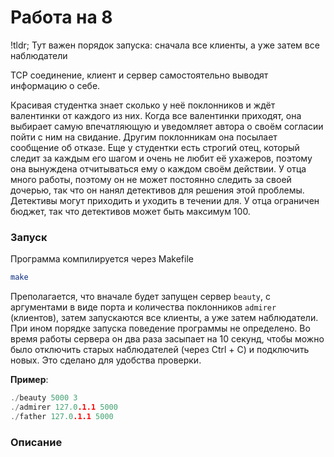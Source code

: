 # Работа на 8

!tldr; Тут важен порядок запуска: сначала все клиенты, а уже затем все наблюдатели

TCP соединение, клиент и сервер самостоятельно выводят информацию о себе.

Красивая студентка знает сколько у неё поклонников и ждёт валентинки от каждого из них. Когда все валентинки приходят, она выбирает самую впечатляющую и уведомляет автора о своём согласии пойти с ним на свидание. Другим поклонникам она посылает сообщение об отказе.
Еще у студентки есть строгий отец, который следит за каждым его шагом и очень не любит её ухажеров, поэтому она вынуждена отчитываться ему о каждом своём действии. У отца много работы, поэтому он не может постоянно следить за своей дочерью, так что он нанял детективов для решения этой проблемы. Детективы могут приходить и уходить в течении для. У отца ограничен бюджет, так что детективов может быть максимум 100.

### Запуск
Программа компилируется через Makefile
```bash
make
```

Преполагается, что вначале будет запущен сервер `beauty`, с аргументами в виде порта и количества поклонников `admirer` (клиентов), затем запускаются все клиенты, а уже затем наблюдатели. При ином порядке запуска поведение программы не определено.
Во время работы сервера он два раза засыпает на 10 секунд, чтобы можно было отключить старых наблюдателей (через Ctrl + C) и подключить новых. Это сделано для удобства проверки.

**Пример**:
```c
./beauty 5000 3
./admirer 127.0.1.1 5000
./father 127.0.1.1 5000
```

### Описание


